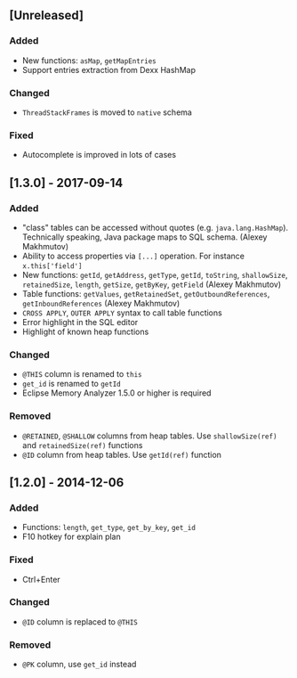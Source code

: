 ## [Unreleased]
### Added
- New functions: `asMap`, `getMapEntries`
- Support entries extraction from Dexx HashMap

### Changed
- `ThreadStackFrames` is moved to `native` schema

### Fixed
- Autocomplete is improved in lots of cases

## [1.3.0] - 2017-09-14
### Added
- "class" tables can be accessed without quotes (e.g. `java.lang.HashMap`). Technically speaking, Java package maps to SQL schema. (Alexey Makhmutov)
- Ability to access properties via `[...]` operation. For instance `x.this['field']`
- New functions: `getId`, `getAddress`, `getType`, `getId`, `toString`, `shallowSize`, `retainedSize`, `length`, `getSize`, `getByKey`, `getField` (Alexey Makhmutov)
- Table functions: `getValues`, `getRetainedSet`, `getOutboundReferences`, `getInboundReferences` (Alexey Makhmutov)
- `CROSS APPLY`, `OUTER APPLY` syntax to call table functions
- Error highlight in the SQL editor
- Highlight of known heap functions

### Changed
- `@THIS` column is renamed to `this`
- `get_id` is renamed to `getId`
- Eclipse Memory Analyzer 1.5.0 or higher is required

### Removed
- `@RETAINED`, `@SHALLOW` columns from heap tables. Use `shallowSize(ref)` and `retainedSize(ref)` functions
- `@ID` column from heap tables. Use `getId(ref)` function

## [1.2.0] - 2014-12-06
### Added
- Functions: `length`, `get_type`, `get_by_key`, `get_id`
- F10 hotkey for explain plan

### Fixed
- Ctrl+Enter

### Changed
- `@ID` column is replaced to `@THIS`

### Removed
- `@PK` column, use `get_id` instead

